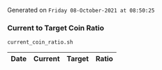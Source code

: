Generated on `Friday 08-October-2021 at 08:50:25`

### Current to Target Coin Ratio
`current_coin_ratio.sh`

Date|Current|Target|Ratio
---|---|---|---
